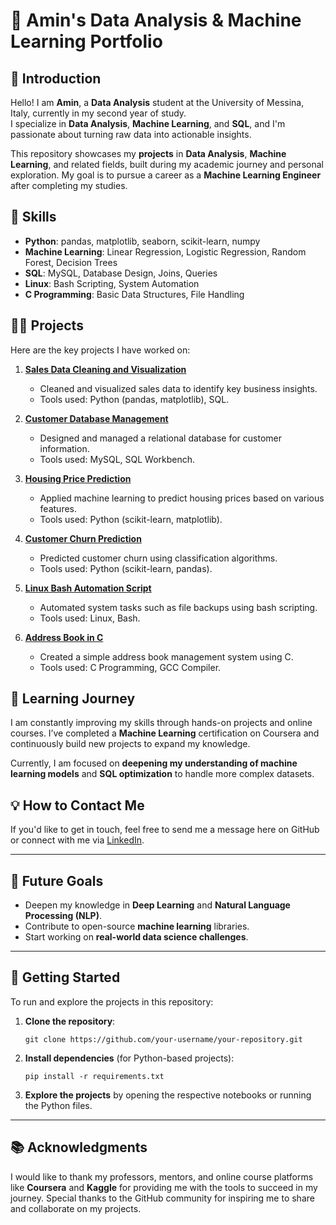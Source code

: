 
# 📂 Amin's Data Analysis & Machine Learning Portfolio

## 👋 Introduction
Hello! I am **Amin**, a **Data Analysis** student at the University of Messina, Italy, currently in my second year of study.  
I specialize in **Data Analysis**, **Machine Learning**, and **SQL**, and I'm passionate about turning raw data into actionable insights.

This repository showcases my **projects** in **Data Analysis**, **Machine Learning**, and related fields, built during my academic journey and personal exploration. My goal is to pursue a career as a **Machine Learning Engineer** after completing my studies.

## 🔧 Skills
- **Python**: pandas, matplotlib, seaborn, scikit-learn, numpy
- **Machine Learning**: Linear Regression, Logistic Regression, Random Forest, Decision Trees
- **SQL**: MySQL, Database Design, Joins, Queries
- **Linux**: Bash Scripting, System Automation
- **C Programming**: Basic Data Structures, File Handling

## 🧑‍💻 Projects
Here are the key projects I have worked on:

1. **[Sales Data Cleaning and Visualization](./Data_Analysis/Sales_Data_Cleaning.ipynb)**
   - Cleaned and visualized sales data to identify key business insights.
   - Tools used: Python (pandas, matplotlib), SQL.
   
2. **[Customer Database Management](./SQL/Customer_DB_Management.sql)**
   - Designed and managed a relational database for customer information.
   - Tools used: MySQL, SQL Workbench.

3. **[Housing Price Prediction](./Machine_Learning/Housing_Price_Prediction.ipynb)**
   - Applied machine learning to predict housing prices based on various features.
   - Tools used: Python (scikit-learn, matplotlib).

4. **[Customer Churn Prediction](./Machine_Learning/Customer_Churn_Prediction.ipynb)**
   - Predicted customer churn using classification algorithms.
   - Tools used: Python (scikit-learn, pandas).

5. **[Linux Bash Automation Script](./Linux/Backup_Script.sh)**
   - Automated system tasks such as file backups using bash scripting.
   - Tools used: Linux, Bash.

6. **[Address Book in C](./C_Projects/AddressBook.c)**
   - Created a simple address book management system using C.
   - Tools used: C Programming, GCC Compiler.

## 🌱 Learning Journey
I am constantly improving my skills through hands-on projects and online courses. I’ve completed a **Machine Learning** certification on Coursera and continuously build new projects to expand my knowledge. 

Currently, I am focused on **deepening my understanding of machine learning models** and **SQL optimization** to handle more complex datasets.

## 💡 How to Contact Me
If you'd like to get in touch, feel free to send me a message here on GitHub or connect with me via [LinkedIn](https://www.linkedin.com/in/amin-profile).

---

## 📌 Future Goals
- Deepen my knowledge in **Deep Learning** and **Natural Language Processing (NLP)**.
- Contribute to open-source **machine learning** libraries.
- Start working on **real-world data science challenges**.

---

## 🚀 Getting Started
To run and explore the projects in this repository:

1. **Clone the repository**:  
   ```
   git clone https://github.com/your-username/your-repository.git
   ```
   
2. **Install dependencies** (for Python-based projects):  
   ```
   pip install -r requirements.txt
   ```

3. **Explore the projects** by opening the respective notebooks or running the Python files.

---

## 📚 Acknowledgments
I would like to thank my professors, mentors, and online course platforms like **Coursera** and **Kaggle** for providing me with the tools to succeed in my journey. Special thanks to the GitHub community for inspiring me to share and collaborate on my projects.

